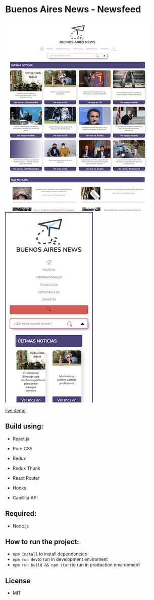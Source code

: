 # Buenos Aires News - Newsfeed

![app screenshot home](./.preview-static-images/home.png)
![app screenshot channel pg](./.preview-static-images/mobile.png)

[live demo](https://fredyzz.github.io/newsfeed-react-redux/)

## Build using:

- React.js
- Pure CSS
- Redux
- Redux Thunk
- React Router
- Hooks

- Canillita API

## Required:

- Node.js

## How to run the project:

- `npm install` to install dependencies
- `npm run dev`to run in development enviroment
- `npm run build && npm start`to run in production environment

## License

- MIT
